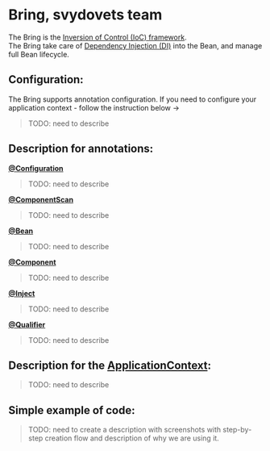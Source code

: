# Bring, svydovets team
 The Bring is the [Inversion of Control (IoC) framework](https://en.wikipedia.org/wiki/Inversion_of_control#:~:text=In%20software%20engineering%2C%20inversion%20of,control%20from%20a%20generic%20framework.).  
 The Bring take care of [Dependency Injection (DI)](https://en.wikipedia.org/wiki/Dependency_injection) into the Bean, 
 and manage full Bean lifecycle.

## Configuration:
The Bring supports annotation configuration. If you need to configure your application context - follow the instruction 
below -> 
> TODO: need to describe

## Description for annotations: 
**[@Configuration](https://github.com/maingroon/svydovets-bring/blob/master/src/main/java/com/bobocode/svydovets/annotation/Configuration.java)**
> TODO: need to describe

**[@ComponentScan](https://github.com/maingroon/svydovets-bring/blob/master/src/main/java/com/bobocode/svydovets/annotation/ComponentScan.java)**
> TODO: need to describe

**[@Bean](https://github.com/maingroon/svydovets-bring/blob/master/src/main/java/com/bobocode/svydovets/annotation/Bean.java)**
> TODO: need to describe

**[@Component](https://github.com/maingroon/svydovets-bring/blob/master/src/main/java/com/bobocode/svydovets/annotation/Component.java)**
> TODO: need to describe

**[@Inject](https://github.com/maingroon/svydovets-bring/blob/master/src/main/java/com/bobocode/svydovets/annotation/Inject.java)**
> TODO: need to describe

**[@Qualifier](https://github.com/maingroon/svydovets-bring/blob/master/src/main/java/com/bobocode/svydovets/annotation/Qualifier.java)**
> TODO: need to describe

## Description for the [ApplicationContext](https://github.com/maingroon/svydovets-bring/blob/master/src/main/java/com/bobocode/svydovets/context/ApplicationContext.java): 
> TODO: need to describe

## Simple example of code:
> TODO: need to create a description with screenshots with step-by-step creation flow and description of why we are 
> using it.